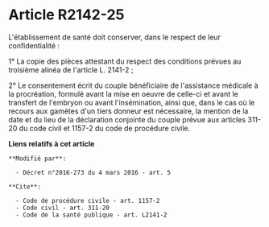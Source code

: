 # Article R2142-25

L'établissement de santé doit conserver, dans le respect de leur confidentialité : 

1° La copie des pièces attestant du respect des conditions prévues au troisième alinéa de l'article L. 2141-2 ; 

2° Le consentement écrit du couple bénéficiaire de l'assistance médicale à la procréation, formulé avant la mise en oeuvre de
celle-ci et avant le transfert de l'embryon ou avant l'insémination, ainsi que, dans le cas où le recours aux gamètes  d'un
tiers donneur est nécessaire, la mention de la date et du lieu de la déclaration conjointe du couple prévue aux articles
311-20 du code civil et 1157-2 du code de procédure civile.

**Liens relatifs à cet article**

	**Modifié par**:

	  - Décret n°2016-273 du 4 mars 2016 - art. 5

	**Cite**:

	  - Code de procédure civile - art. 1157-2
	  - Code civil - art. 311-20
	  - Code de la santé publique - art. L2141-2
